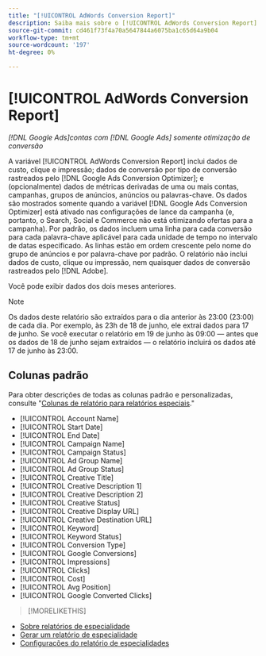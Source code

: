 ```yaml
---
title: "[!UICONTROL AdWords Conversion Report]"
description: Saiba mais sobre o [!UICONTROL AdWords Conversion Report].
source-git-commit: cd461f73f4a70a5647844a6075ba1c65d64a9b04
workflow-type: tm+mt
source-wordcount: '197'
ht-degree: 0%

---
```


# [!UICONTROL AdWords Conversion Report]

*[!DNL Google Ads]contas com [!DNL Google Ads] somente otimização de conversão*

A variável [!UICONTROL AdWords Conversion Report] inclui dados de custo, clique e impressão; dados de conversão por tipo de conversão rastreados pelo [!DNL Google Ads Conversion Optimizer]; e (opcionalmente) dados de métricas derivadas de uma ou mais contas, campanhas, grupos de anúncios, anúncios ou palavras-chave. Os dados são mostrados somente quando a variável [!DNL Google Ads Conversion Optimizer] está ativado nas configurações de lance da campanha (e, portanto, o Search, Social e Commerce não está otimizando ofertas para a campanha). Por padrão, os dados incluem uma linha para cada conversão para cada palavra-chave aplicável para cada unidade de tempo no intervalo de datas especificado. As linhas estão em ordem crescente pelo nome do grupo de anúncios e por palavra-chave por padrão. O relatório não inclui dados de custo, clique ou impressão, nem quaisquer dados de conversão rastreados pelo [!DNL Adobe].

Você pode exibir dados dos dois meses anteriores.

>[!NOTE]
>
>Os dados deste relatório são extraídos para o dia anterior às 23:00 (23:00) de cada dia. Por exemplo, às 23h de 18 de junho, ele extrai dados para 17 de junho. Se você executar o relatório em 19 de junho às 09:00 — antes que os dados de 18 de junho sejam extraídos — o relatório incluirá os dados até 17 de junho às 23:00.

## Colunas padrão

Para obter descrições de todas as colunas padrão e personalizadas, consulte &quot;[Colunas de relatório para relatórios especiais](specialty-report-columns.md).&quot;

* [!UICONTROL Account Name]
* [!UICONTROL Start Date]
* [!UICONTROL End Date]
* [!UICONTROL Campaign Name]
* [!UICONTROL Campaign Status]
* [!UICONTROL Ad Group Name]
* [!UICONTROL Ad Group Status]
* [!UICONTROL Creative Title]
* [!UICONTROL Creative Description 1]
* [!UICONTROL Creative Description 2]
* [!UICONTROL Creative Status]
* [!UICONTROL Creative Display URL]
* [!UICONTROL Creative Destination URL]
* [!UICONTROL Keyword]
* [!UICONTROL Keyword Status]
* [!UICONTROL Conversion Type]
* [!UICONTROL Google Conversions]
* [!UICONTROL Impressions]
* [!UICONTROL Clicks]
* [!UICONTROL Cost]
* [!UICONTROL Avg Position]
* [!UICONTROL Google Converted Clicks]

>[!MORELIKETHIS]
* [Sobre relatórios de especialidade](specialty-report-about.md)
* [Gerar um relatório de especialidade](specialty-report-generate.md)
* [Configurações do relatório de especialidades](specialty-report-settings.md)

